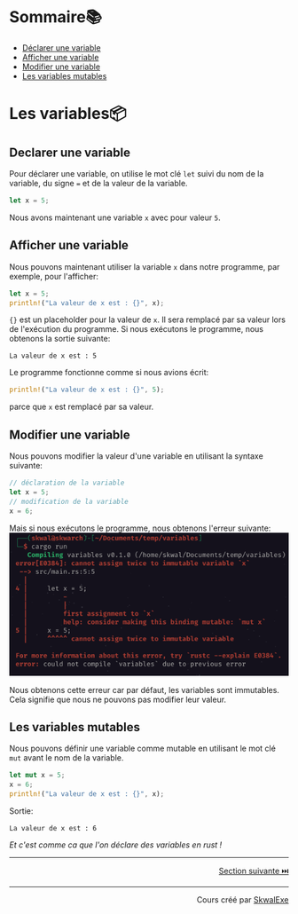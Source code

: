 # Sommaire📚
- [Déclarer une variable](#declarer-une-variable)
- [Afficher une variable](#afficher-une-variable)
- [Modifier une variable](#modifier-une-variable)
- [Les variables mutables](#les-variables-mutable)

# Les variables📦
## Declarer une variable
Pour déclarer une variable, on utilise le mot clé `let` suivi du nom de la variable, du signe `=` et de la valeur de la variable.

```rust
let x = 5;
```

Nous avons maintenant une variable  `x` avec pour valeur `5`.
## Afficher une variable
Nous pouvons maintenant utiliser la variable `x` dans notre programme, par exemple, pour l'afficher:

```rust
let x = 5;
println!("La valeur de x est : {}", x);
```

`{}` est un placeholder pour la valeur de `x`. Il sera remplacé par sa valeur lors de l'exécution du programme.
Si nous exécutons le programme, nous obtenons la sortie suivante:
```
La valeur de x est : 5
```

Le programme fonctionne comme si nous avions écrit:
```rust
println!("La valeur de x est : {}", 5);
```
parce que `x` est remplacé par sa valeur.
## Modifier une variable
Nous pouvons modifier la valeur d'une variable en utilisant la syntaxe suivante:

```rust 
// déclaration de la variable
let x = 5;
// modification de la variable
x = 6;
```

Mais si nous exécutons le programme, nous obtenons l'erreur suivante:
![](1.png)

Nous obtenons cette erreur car par défaut, les variables sont immutables. Cela signifie que nous ne pouvons pas modifier leur valeur.

## Les variables mutables
Nous pouvons définir une variable comme mutable en utilisant le mot clé `mut` avant le nom de la variable.

```rust
let mut x = 5;
x = 6;
println!("La valeur de x est : {}", x);
```

Sortie:
```
La valeur de x est : 6
```

*Et c'est comme ca que l'on déclare des variables en rust !*






---

<p align="right"><a href="https://github.com/SkwalExe/apprendre-rust/tree/main/cours/les-types-de-donnees">Section suivante ⏭️</a></p>

---


<p align="right">Cours créé par <a href="https://github.com/SkwalExe/" target="_blank">SkwalExe</a></p>